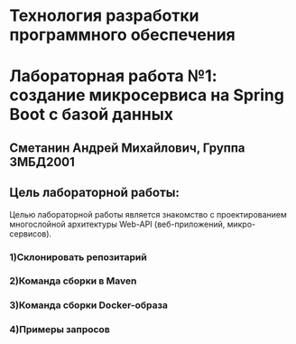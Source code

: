 # Технология разработки программного обеспечения
# Лабораторная работа №1: создание микросервиса на Spring Boot с базой данных
## Сметанин Андрей Михайлович, Группа 3МБД2001
## Цель лабораторной работы: 
Целью лабораторной работы является знакомство с проектированием многослойной архитектуры Web-API (веб-приложений, микро-сервисов).

### 1)Склонировать репозитарий 
### 2)Команда сборки в Maven
### 3)Команда сборки Docker-образа 
### 4)Примеры запросов


